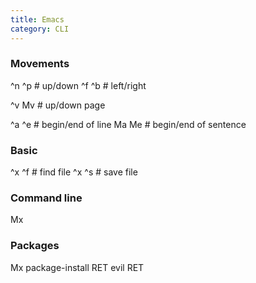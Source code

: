 ```yaml
---
title: Emacs
category: CLI
---
```


### Movements

^n ^p # up/down
^f ^b # left/right

^v Mv # up/down page

^a ^e # begin/end of line
Ma Me # begin/end of sentence

### Basic

^x ^f # find file
^x ^s # save file

### Command line

Mx

### Packages

Mx package-install RET evil RET
